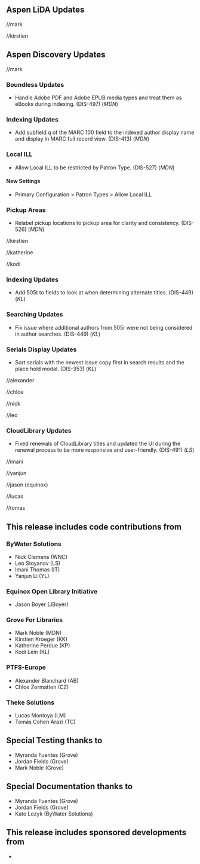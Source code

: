 ## Aspen LiDA Updates
//mark

//kirstien

## Aspen Discovery Updates
//mark
### Boundless Updates
- Handle Adobe PDF and Adobe EPUB media types and treat them as eBooks during indexing. (DIS-497) (*MDN*)

### Indexing Updates
- Add subfield q of the MARC 100 field to the indexed author display name and display in MARC full record view. (DIS-413) (*MDN*)

### Local ILL
- Allow Local ILL to be restricted by Patron Type. (DIS-527) (*MDN*) 

<div markdown="1" class="settings">

#### New Settings
- Primary Configuration > Patron Types > Allow Local ILL
</div>

### Pickup Areas
- Relabel pickup locations to pickup area for clarity and consistency. (DIS-526) (*MDN*)

//kirstien

//katherine

//kodi
### Indexing Updates
- Add 505t to fields to look at when determining alternate titles. (DIS-449) (*KL*)

### Searching Updates
- Fix issue where additional authors from 505r were not being considered in author searches. (DIS-449) (*KL*)

### Serials Display Updates
- Sort serials with the newest issue copy first in search results and the place hold modal. (DIS-353) (*KL*)

//alexander

//chloe

//nick

//leo
### CloudLibrary Updates
- Fixed renewals of CloudLibrary titles and updated the UI during the renewal process to be more responsive and user-friendly. (DIS-491) (*LS*)

//imani

//yanjun

//jason (equinox)

//lucas

//tomas

## This release includes code contributions from
### ByWater Solutions
  - Nick Clemens (WNC)
  - Leo Stoyanov (LS)
  - Imani Thomas (IT)
  - Yanjun Li (YL)

### Equinox Open Library Initiative
  - Jason Boyer (JBoyer)

### Grove For Libraries
  - Mark Noble (MDN)
  - Kirstien Kroeger (KK)
  - Katherine Perdue (KP)
  - Kodi Lein (KL)

### PTFS-Europe
  - Alexander Blanchard (AB)
  - Chloe Zermatten (CZ)

### Theke Solutions
  - Lucas Montoya (LM)
  - Tomás Cohen Arazi (TC)

## Special Testing thanks to
- Myranda Fuentes (Grove)
- Jordan Fields (Grove)
- Mark Noble (Grove)

## Special Documentation thanks to
- Myranda Fuentes (Grove)
- Jordan Fields (Grove)
- Kate Lozyk (ByWater Solutions)

## This release includes sponsored developments from
- 
